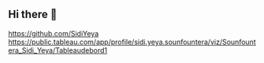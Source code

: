 ## Hi there 👋

<!--
**SidiYeya/SidiYeya** is a ✨ _special_ ✨ repository because its `README.md` (this file) appears on your GitHub profile.

Here are some ideas to get you started:

- 🔭 I’m currently working on ...
- 🌱 I’m currently learning ...
- 👯 I’m looking to collaborate on ...
- 🤔 I’m looking for help with ...
- 💬 Ask me about ...
- 📫 How to reach me: ...
- 😄 Pronouns: ...
- ⚡ Fun fact: ...
-->
https://github.com/SidiYeya
https://public.tableau.com/app/profile/sidi.yeya.sounfountera/viz/Sounfountera_Sidi_Yeya/Tableaudebord1
